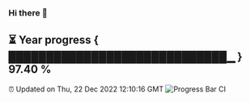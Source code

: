 ### Hi there 👋
⏳ Year progress { █████████████████████████████▁ } 97.40 %
---
⏰ Updated on Thu, 22 Dec 2022 12:10:16 GMT
![Progress Bar CI](https://github.com/Moyi321/Moyi321/workflows/Progress%20Bar%20CI/badge.svg)
